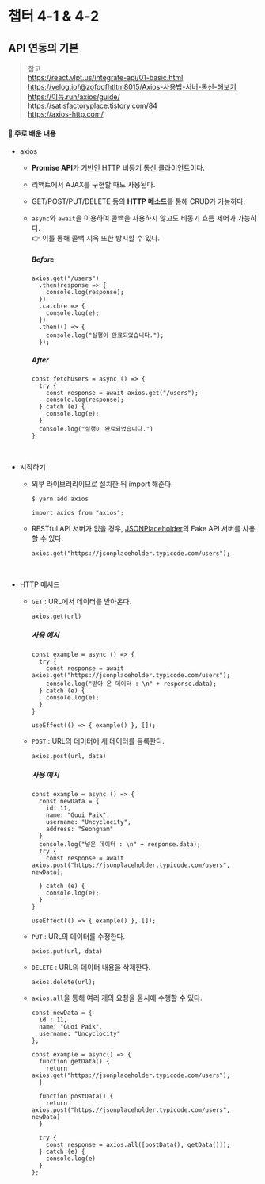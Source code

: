 # 챕터 4-1 & 4-2

## API 연동의 기본

> 참고 <br> https://react.vlpt.us/integrate-api/01-basic.html <br> https://velog.io/@zofqofhtltm8015/Axios-사용법-서버-통신-해보기 <br> https://이듬.run/axios/guide/ <br> https://satisfactoryplace.tistory.com/84 <br> https://axios-http.com/

#### 📕 주로 배운 내용

- axios

  - **Promise API**가 기반인 HTTP 비동기 통신 클라이언트이다.
  - 리액트에서 AJAX를 구현할 때도 사용된다.
  - GET/POST/PUT/DELETE 등의 **HTTP 메소드**를 통해 CRUD가 가능하다.
  - `async`와 `await`을 이용하여 콜백을 사용하지 않고도 비동기 흐름 제어가 가능하다.<br>
    👉 이를 통해 콜백 지옥 또한 방지할 수 있다.

    ##### Before

    ```
    axios.get("/users")
      .then(response => {
        console.log(response);
      })
      .catch(e => {
        console.log(e);
      })
      .then(() => {
        console.log("실행이 완료되었습니다.");
      });
    ```

    ##### After

    ```
    const fetchUsers = async () => {
      try {
        const response = await axios.get("/users");
        console.log(response);
      } catch (e) {
        console.log(e);
      }
      console.log("실행이 완료되었습니다.")
    }
    ```

<br>

- 시작하기

  - 외부 라이브러리이므로 설치한 뒤 import 해준다.

    ```
    $ yarn add axios
    ```

    ```
    import axios from "axios";
    ```

  - RESTful API 서버가 없을 경우, <a href="https://jsonplaceholder.typicode.com/">JSONPlaceholder</a>의 Fake API 서버를 사용할 수 있다.
    ```
    axios.get("https://jsonplaceholder.typicode.com/users");
    ```

<br>

- HTTP 메서드

  - `GET` : URL에서 데이터를 받아온다.

    ```
    axios.get(url)
    ```

    ##### 사용 예시

    ```
    const example = async () => {
      try {
        const response = await axios.get("https://jsonplaceholder.typicode.com/users");
        console.log("받아 온 데이터 : \n" + response.data);
      } catch (e) {
        console.log(e);
      }
    }

    useEffect(() => { example() }, []);
    ```

  - `POST` : URL의 데이터에 새 데이터를 등록한다.

    ```
    axios.post(url, data)
    ```

    ##### 사용 예시

    ```
    const example = async () => {
      const newData = {
        id: 11,
        name: "Guoi Paik",
        username: "Uncyclocity",
        address: "Seongnam"
      }
      console.log("넣은 데이터 : \n" + response.data);
      try {
        const response = await axios.post("https://jsonplaceholder.typicode.com/users", newData);

      } catch (e) {
        console.log(e);
      }
    }

    useEffect(() => { example() }, []);
    ```

  - `PUT` : URL의 데이터를 수정한다.

    ```
    axios.put(url, data)
    ```

  - `DELETE` : URL의 데이터 내용을 삭제한다.

    ```
    axios.delete(url);
    ```

  - `axios.all`을 통해 여러 개의 요청을 동시에 수행할 수 있다.

    ```
    const newData = {
      id : 11,
      name: "Guoi Paik",
      username: "Uncyclocity"
    };

    const example = async() => {
      function getData() {
        return axios.get("https://jsonplaceholder.typicode.com/users");
      }

      function postData() {
        return axios.post("https://jsonplaceholder.typicode.com/users", newData)
      }

      try {
        const response = axios.all([postData(), getData()]);
      } catch (e) {
        console.log(e)
      }
    };
    ```
